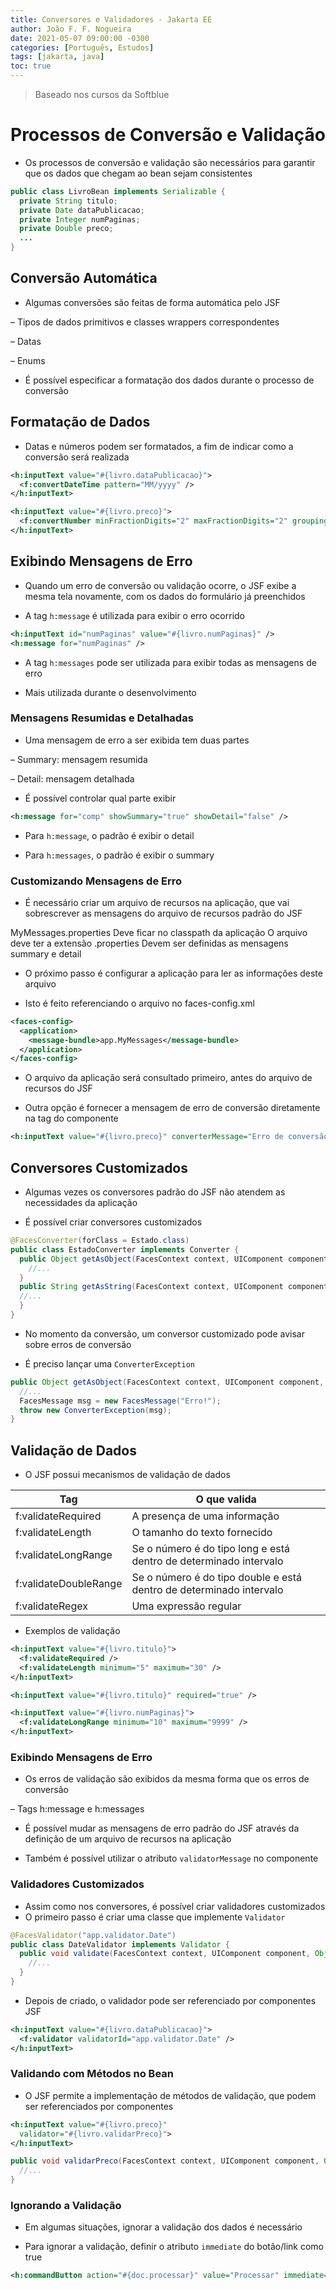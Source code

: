 ```yaml
---
title: Conversores e Validadores - Jakarta EE
author: João F. F. Nogueira
date: 2021-05-07 09:00:00 -0300
categories: [Português, Estudos]
tags: [jakarta, java]
toc: true
---
```


> Baseado nos cursos da Softblue

# Processos de Conversão e Validação

* Os processos de conversão e validação são necessários para garantir que os dados que chegam ao bean sejam consistentes

```java
public class LivroBean implements Serializable {
  private String titulo;
  private Date dataPublicacao;
  private Integer numPaginas;
  private Double preco;
  ...
}
```

## Conversão Automática

* Algumas conversões são feitas de forma automática pelo JSF

– Tipos de dados primitivos e classes wrappers correspondentes

– Datas

– Enums

* É possível especificar a formatação dos dados durante o processo de conversão

## Formatação de Dados

* Datas e números podem ser formatados, a fim de indicar como a conversão será realizada

```xml
<h:inputText value="#{livro.dataPublicacao}">
  <f:convertDateTime pattern="MM/yyyy" />
</h:inputText>

<h:inputText value="#{livro.preco}">
  <f:convertNumber minFractionDigits="2" maxFractionDigits="2" groupingUsed="false" />
</h:inputText>
```

## Exibindo Mensagens de Erro

* Quando um erro de conversão ou validação ocorre, o JSF exibe a mesma tela novamente, com os dados do formulário já preenchidos

* A tag `h:message` é utilizada para exibir o erro ocorrido

```xml
<h:inputText id="numPaginas" value="#{livro.numPaginas}" />
<h:message for="numPaginas" />
```

* A tag `h:messages` pode ser utilizada para exibir todas as mensagens de erro

* Mais utilizada durante o desenvolvimento

### Mensagens Resumidas e Detalhadas

* Uma mensagem de erro a ser exibida tem duas partes

– Summary: mensagem resumida

– Detail: mensagem detalhada

* É possível controlar qual parte exibir

```xml
<h:message for="comp" showSummary="true" showDetail="false" />
```

* Para `h:message`, o padrão é exibir o detail

* Para `h:messages`, o padrão é exibir o summary

### Customizando Mensagens de Erro

* É necessário criar um arquivo de recursos na aplicação, que vai sobrescrever as mensagens do arquivo de recursos padrão do JSF

MyMessages.properties
Deve ficar no classpath da aplicação
O arquivo deve ter a extensão .properties
Devem ser definidas as mensagens summary e detail

* O próximo passo é configurar a aplicação para ler as informações deste arquivo

* Isto é feito referenciando o arquivo no faces-config.xml

```xml
<faces-config>
  <application>
    <message-bundle>app.MyMessages</message-bundle>
  </application>
</faces-config>
```

* O arquivo da aplicação será consultado primeiro, antes do arquivo de recursos do JSF

* Outra opção é fornecer a mensagem de erro de conversão diretamente na tag do componente

```xml
<h:inputText value="#{livro.preco}" converterMessage="Erro de conversão" />
```

## Conversores Customizados

* Algumas vezes os conversores padrão do JSF não atendem as necessidades da aplicação

* É possível criar conversores customizados

```java
@FacesConverter(forClass = Estado.class)
public class EstadoConverter implements Converter {
  public Object getAsObject(FacesContext context, UIComponent component, String value) {
    //...
  }
  public String getAsString(FacesContext context, UIComponent component, Object value) {
  //...
  }
}
```

* No momento da conversão, um conversor customizado pode avisar sobre erros de conversão

* É preciso lançar uma `ConverterException`

```java
public Object getAsObject(FacesContext context, UIComponent component, String value) {
  //...
  FacesMessage msg = new FacesMessage("Erro!");
  throw new ConverterException(msg);
}
```

## Validação de Dados

* O JSF possui mecanismos de validação de dados

| Tag                   | O que valida                                                         |
|-----------------------|----------------------------------------------------------------------|
| f:validateRequired    | A presença de uma informação                                         |
| f:validateLength      | O tamanho do texto fornecido                                         |
| f:validateLongRange   | Se o número é do tipo long e está dentro de  determinado intervalo   |
| f:validateDoubleRange | Se o número é do tipo double e está dentro de  determinado intervalo |
| f:validateRegex       | Uma expressão regular                                                |

* Exemplos de validação

```xml
<h:inputText value="#{livro.titulo}">
  <f:validateRequired />
  <f:validateLength minimum="5" maximum="30" />
</h:inputText>

<h:inputText value="#{livro.titulo}" required="true" />

<h:inputText value="#{livro.numPaginas}">
  <f:validateLongRange minimum="10" maximum="9999" />
</h:inputText>
```

### Exibindo Mensagens de Erro

* Os erros de validação são exibidos da mesma forma que os erros de conversão

– Tags h:message e h:messages

* É possível mudar as mensagens de erro padrão do JSF através da definição de um arquivo de recursos na aplicação

* Também é possível utilizar o atributo `validatorMessage` no componente

### Validadores Customizados

* Assim como nos conversores, é possível criar validadores customizados
* O primeiro passo é criar uma classe que implemente `Validator`

```java
@FacesValidator("app.validator.Date")
public class DateValidator implements Validator {
  public void validate(FacesContext context, UIComponent component, Object value) throws ValidatorException {
    //...
  }
}
```

* Depois de criado, o validador pode ser referenciado por componentes JSF

```xml
<h:inputText value="#{livro.dataPublicacao}">
  <f:validator validatorId="app.validator.Date" />
</h:inputText>
```

### Validando com Métodos no Bean

* O JSF permite a implementação de métodos de validação, que podem ser referenciados por componentes

```xml
<h:inputText value="#{livro.preco}"
  validator="#{livro.validarPreco}">
</h:inputText>
```

```java
public void validarPreco(FacesContext context, UIComponent component, Object value) throws ValidatorException {
  //...
}
```

### Ignorando a Validação

* Em algumas situações, ignorar a validação dos dados é necessário

* Para ignorar a validação, definir o atributo `immediate` do botão/link como true

```xml
<h:commandButton action="#{doc.processar}" value="Processar" immediate="true" />
```
